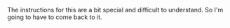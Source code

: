 The instructions for this are a bit special and difficult to understand. So I'm going to have to come back to it.
